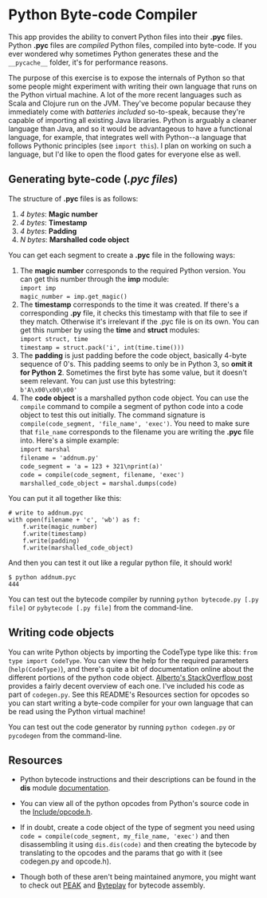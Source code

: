 # Python Byte-code Compiler

This app provides the ability to convert Python files into their **.pyc** files. Python **.pyc** files are *compiled* Python files, compiled into byte-code. If you ever wondered why sometimes Python generates these and the ``__pycache__`` folder, it's for performance reasons.  

The purpose of this exercise is to expose the internals of Python so that some people might experiment with writing their own language that runs on the Python virtual machine. A lot of the more recent languages such as Scala and Clojure run on the JVM. They've become popular because they immediately come with *batteries included* so-to-speak, because they're capable of importing all existing Java libraries. Python is arguably a cleaner language than Java, and so it would be advantageous to have a functional language, for example, that integrates well with Python--a language that follows Pythonic principles (see ``import this``). I plan on working on such a language, but I'd like to open the flood gates for everyone else as well.  


## Generating byte-code (*.pyc files*)  

The structure of **.pyc** files is as follows:  

1. *4 bytes*: **Magic number**  
2. *4 bytes*: **Timestamp**  
3. *4 bytes*: **Padding**  
4. *N bytes*: **Marshalled code object**  

You can get each segment to create a **.pyc** file in the following ways:  

1. The **magic number** corresponds to the required Python version. You can get this number through the **imp** module:  
``import imp``  
``magic_number = imp.get_magic()``  
2. The **timestamp** corresponds to the time it was created. If there's a corresponding **.py** file, it checks this timestamp with that file to see if they match. Otherwise it's irrelevant if the .pyc file is on its own. You can get this number by using the **time** and **struct** modules:  
``import struct, time``  
``timestamp = struct.pack('i', int(time.time()))``  
3. The **padding** is just padding before the code object, basically 4-byte sequence of 0's. This padding seems to only be in Python 3, so **omit it for Python 2**. Sometimes the first byte has some value, but it doesn't seem relevant. You can just use this bytestring:  
``b'A\x00\x00\x00'``  
4. The **code object** is a marshalled python code object. You can use the ``compile`` command to compile a segment of python code into a code object to test this out initially. The command signature is ``compile(code_segment, 'file_name', 'exec')``. You need to make sure that ``file_name`` corresponds to the filename you are writing the **.pyc** file into. Here's a simple example:    
``import marshal``  
``filename = 'addnum.py'``  
``code_segment = 'a = 123 + 321\nprint(a)'``  
``code = compile(code_segment, filename, 'exec')``    
``marshalled_code_object = marshal.dumps(code)``  


You can put it all together like this:  

    # write to addnum.pyc  
    with open(filename + 'c', 'wb') as f:  
        f.write(magic_number)  
        f.write(timestamp)  
        f.write(padding)  
        f.write(marshalled_code_object)  
        
And then you can test it out like a regular python file, it should work!  

    $ python addnum.pyc  
    444  

You can test out the bytecode compiler by running ``python bytecode.py [.py file]`` or ``pybytecode [.py file]`` from the command-line.  


## Writing code objects

You can write Python objects by importing the CodeType type like this: ``from type import CodeType``. You can view the help for the required parameters (``help(CodeType)``), and there's quite a bit of documentation online about the different portions of the python code object. [Alberto's StackOverflow post](http://stackoverflow.com/questions/16064409/how-to-create-a-code-object-in-python) provides a fairly decent overview of each one. I've included his code as part of ``codegen.py``. See this README's Resources section for opcodes so you can start writing a byte-code compiler for your own language that can be read using the Python virtual machine!  

You can test out the code generator by running ``python codegen.py`` or ``pycodegen`` from the command-line.


## Resources

* Python bytecode instructions and their descriptions can be found in the **dis** module [documentation](https://docs.python.org/2/library/dis.html#python-bytecode-instructions).  

* You can view all of the python opcodes from Python's source code in the [Include/opcode.h](https://github.com/python/cpython/blob/master/Include/opcode.h).  

* If in doubt, create a code object of the type of segment you need using ``code = compile(code_segment, my_file_name, 'exec')`` and then disassembling it using ``dis.dis(code)`` and then creating the bytecode by translating to the opcodes and the params that go with it (see codegen.py and opcode.h).  

* Though both of these aren't being maintained anymore, you might want to check out [PEAK](http://peak.telecommunity.com/DevCenter/BytecodeAssembler) and [Byteplay](http://code.google.com/p/byteplay/) for bytecode assembly.
